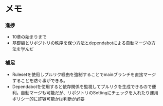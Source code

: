 # メモ

### 進捗
- 10章の始まりまで
- 基礎編とリポジトリの秩序を保つ方法とdependabotによる自動マージの方法を学んだ


### 補足
- Rulesetを使用しプルリク経由を強制することでmainブランチを直接マージすることを防ぐ事ができる。
- Dependabotを使用すると依存関係を監視してプルリクを生成できるので便利。自動マージも可能だが、リポジトリのSettingにチェックを入れたり運用ポリシー的に許容可能かは判断が必要